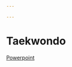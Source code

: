 ```yaml
---

---
```

# Taekwondo
[Powerpoint](https://smichovskastredni-my.sharepoint.com/:p:/g/personal/bulant_da_2021_skola_ssps_cz/EVySWnYk4d5MqhuyRgEvKAEBmP7ig8BDRQxT_c8KBQ0bWA?e=eiMo4t)